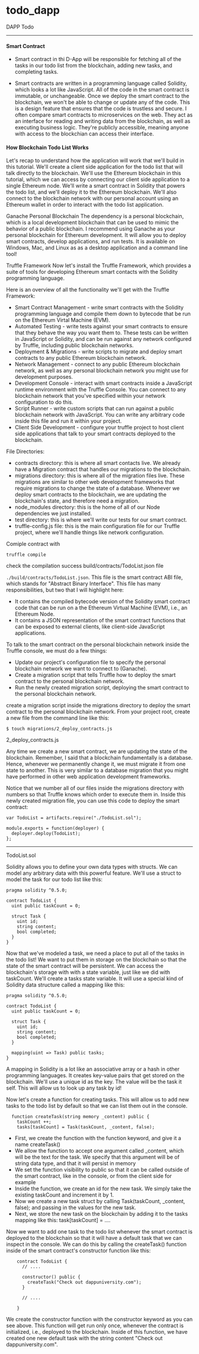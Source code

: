 # todo_dapp
DAPP Todo 



********

#### Smart Contract
- Smart contract in thi D-App will be responsible for fetching all of the tasks in our todo list from the blockchain, adding new tasks, and completing tasks.

- Smart contracts are written in a programming language called Solidity, which looks a lot like JavaScript. All of the code in the smart contract is immutable, or unchangeable. Once we deploy the smart contract to the blockchain, we won't be able to change or update any of the code. This is a design feature that ensures that the code is trustless and secure. I often compare smart contracts to microservices on the web. They act as an interface for reading and writing data from the blockchain, as well as executing business logic. They're publicly accessible, meaning anyone with access to the blockchian can access their interface.



#### How Blockchain Todo List Works
Let's recap to understand how the application will work that we'll build in this tutorial. We'll create a client side application for the todo list that will talk directly to the blockchain. We'll use the Ethereum blockchain in this tutorial, which we can access by connecting our client side application to a single Ethereum node. We'll write a smart contract in Solidity that powers the todo list, and we'll deploy it to the Ethereum blockchain. We'll also connect to the blockchain network with our personal account using an Ethereum wallet in order to interact with the todo list application.



Ganache Personal Blockchain
The dependency is a personal blockchain, which is a local development blockchain that can be used to mimic the behavior of a public blockchain. I recommend using Ganache as your personal blockchain for Ethereum development. It will allow you to deploy smart contracts, develop applications, and run tests. It is available on Windows, Mac, and Linux as as a desktop application and a command line tool!


Truffle Framework
Now let's install the Truffle Framework, which provides a suite of tools for developing Ethereum smart contacts with the Solidity programming language.


Here is an overview of all the functionality we'll get with the Truffle Framework:

- Smart Contract Management - write smart contracts with the Solidity programming language and compile them down to bytecode that be run on the Ethereum Virtal Machine (EVM).
- Automated Testing - write tests against your smart contracts to ensure that they behave the way you want them to. These tests can be written in JavaScript or Solidity, and can be run against any network configured by Truffle, including public blockchain networks.
- Deployment & Migrations - write scripts to migrate and deploy smart contracts to any public Ethereum blockchain network.
- Network Management - connect to any public Ethereum blockchain network, as well as any personal blockchain network you might use for development purposes.
- Development Console - interact with smart contracts inside a JavaScript runtime environment with the Truffle Console. You can connect to any blockchain network that you've specified within your network configuration to do this.
- Script Runner - write custom scripts that can run against a public blockchain network with JavaScript. You can write any arbitrary code inside this file and run it within your project.
- Client Side Development - configure your truffle project to host client side applications that talk to your smart contracts deployed to the blockchain.


File Directories:
- contracts directory: this is where all smart contacts live. We already have a Migration contract that handles our migrations to the blockchain.
- migrations directory: this is where all of the migration files live. These migrations are similar to other web development frameworks that require migrations to change the state of a database. Whenever we deploy smart contracts to the blockchain, we are updating the blockchain's state, and therefore need a migration.
- node_modules directory: this is the home of all of our Node dependencies we just installed.
- test directory: this is where we'll write our tests for our smart contract.
- truffle-config.js file: this is the main configuration file for our Truffle project, where we'll handle things like network configuration.





Comiple contract with 

``` 
truffle compile
```

check the compilation success build/contracts/TodoList.json file 


`./build/contracts/TodoList.json`. This file is the smart contract ABI file, which stands for "Abstract Binary Interface". This file has many responsibilities, but two that I will highlight here:

- It contains the compiled bytecode version of the Solidity smart contract code that can be run on a the Ethereum Virtual Machine (EVM), i.e., an Ethereum Node.
- It contains a JSON representation of the smart contract functions that can be exposed to external clients, like client-side JavaScript applications.



To talk to the smart contract on the personal blockchain network inside the Truffle console, we must do a few things:

- Update our project's configuration file to specify the personal blockchain network we want to connect to (Ganache).
- Create a migration script that tells Truffle how to deploy the smart contract to the personal blockchain network.
- Run the newly created migration script, deploying the smart contract to the personal blockchain network.




create a migration script inside the migrations directory to deploy the smart contract to the personal blockchain network. From your project root, create a new file from the command line like this:

```
$ touch migrations/2_deploy_contracts.js
```

2_deploy_contracts.js 

Any time we create a new smart contract, we are updating the state of the blockchain. Remember, I said that a blockchain fundamentally is a database. Hence, whenever we permanently change it, we must migrate it from one state to another. This is very similar to a database migration that you might have performed in other web application development frameworks.

Notice that we number all of our files inside the migrations directory with numbers so that Truffle knows which order to execute them in. Inside this newly created migration file, you can use this code to deploy the smart contract:


```
var TodoList = artifacts.require("./TodoList.sol");

module.exports = function(deployer) {
  deployer.deploy(TodoList);
};
```


**************

TodoList.sol

Solidity allows you to define your own data types with structs. We can model any arbitrary data with this powerful feature. We'll use a struct to model the task for our todo list like this:


```
pragma solidity ^0.5.0;

contract TodoList {
  uint public taskCount = 0;

  struct Task {
    uint id;
    string content;
    bool completed;
  }
}
```

Now that we've modeled a task, we need a place to put all of the tasks in the todo list! We want to put them in storage on the blockchain so that the state of the smart contract will be persistent. We can access the blockchain's storage with with a state variable, just like we did with taskCount. We'll create a tasks state variable. It will use a special kind of Solidity data structure called a mapping like this:

```
pragma solidity ^0.5.0;

contract TodoList {
  uint public taskCount = 0;

  struct Task {
    uint id;
    string content;
    bool completed;
  }

  mapping(uint => Task) public tasks;
}
```

A mapping in Solidity is a lot like an associative array or a hash in other programming languages. It creates key-value pairs that get stored on the blockchain. We'll use a unique id as the key. The value will be the task it self. This will allow us to look up any task by id!

Now let's create a function for creating tasks. This will allow us to add new tasks to the todo list by default so that we can list them out in the console.

```
  function createTask(string memory _content) public {
    taskCount ++;
    tasks[taskCount] = Task(taskCount, _content, false);
```


- First, we create the function with the function keyword, and give it a name createTask()
- We allow the function to accept one argument called _content, which will be the text for the task. We specify that this argument will be of string data type, and that it will persist in memory
- We set the function visibility to public so that it can be called outside of the smart contract, like in the console, or from the client side for example
- Inside the function, we create an id for the new task. We simply take the existing taskCount and increment it by 1.
- Now we create a new task struct by calling Task(taskCount, _content, false); and passing in the values for the new task.
- Next, we store the new task on the blockchain by adding it to the tasks mapping like this: task[taskCount] = ....


Now we want to add one task to the todo list whenever the smart contract is deployed to the blockchain so that it will have a default task that we can inspect in the console. We can do this by calling the createTask() function inside of the smart contract's constructor function like this:


```
    contract TodoList {
      // ....

      constructor() public {
        createTask("Check out dappuniversity.com");
      }

      // ....

    }
```

We create the constructor function with the constructor keyword as you can see above. This function will get run only once, whenever the contract is initialized, i.e., deployed to the blockchain. Inside of this function, we have created one new default task with the string content "Check out dappuniversity.com".